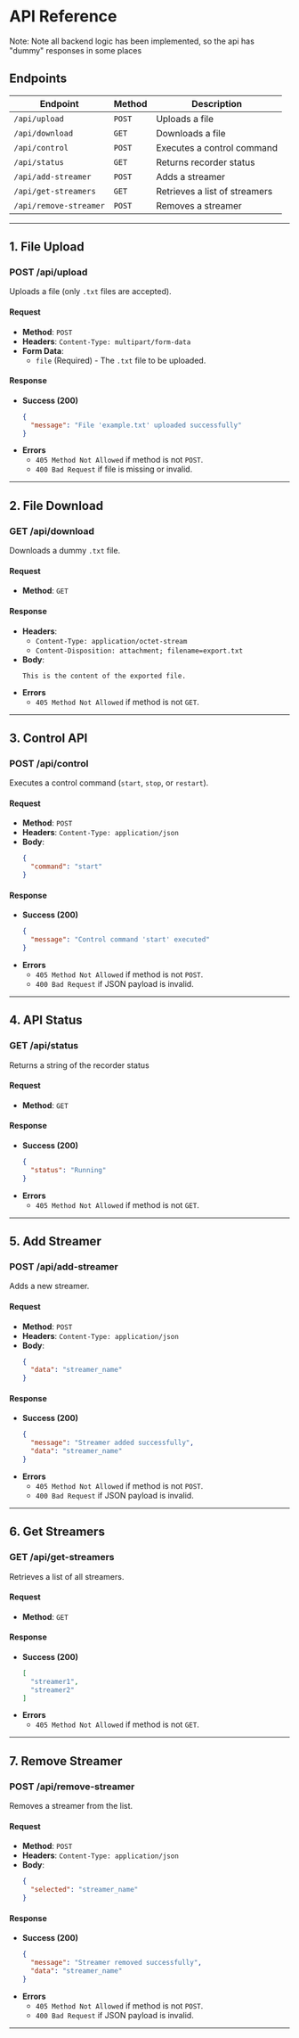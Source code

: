 # API Reference 

Note: Note all backend logic has been implemented, so the api has "dummy" responses in some places

## Endpoints
| Endpoint               | Method | Description |
|------------------------|--------|-------------|
| `/api/upload`         | `POST` | Uploads a file |
| `/api/download`       | `GET`  | Downloads a file |
| `/api/control`        | `POST` | Executes a control command |
| `/api/status`        | `GET`  | Returns recorder status |
| `/api/add-streamer`   | `POST` | Adds a streamer |
| `/api/get-streamers`  | `GET`  | Retrieves a list of streamers |
| `/api/remove-streamer` | `POST` | Removes a streamer |
---

## **1. File Upload**
### **POST /api/upload**
Uploads a file (only `.txt` files are accepted).

#### **Request**
- **Method**: `POST`
- **Headers**: `Content-Type: multipart/form-data`
- **Form Data**:
  - `file` (Required) - The `.txt` file to be uploaded.

#### **Response**
- **Success (200)**
  ```json
  {
    "message": "File 'example.txt' uploaded successfully"
  }
  ```
- **Errors**
  - `405 Method Not Allowed` if method is not `POST`.
  - `400 Bad Request` if file is missing or invalid.

---

## **2. File Download**
### **GET /api/download**
Downloads a dummy `.txt` file.

#### **Request**
- **Method**: `GET`

#### **Response**
- **Headers**:
  - `Content-Type: application/octet-stream`
  - `Content-Disposition: attachment; filename=export.txt`
- **Body**:
  ```
  This is the content of the exported file.
  ```
- **Errors**
  - `405 Method Not Allowed` if method is not `GET`.

---

## **3. Control API**
### **POST /api/control**
Executes a control command (`start`, `stop`, or `restart`).

#### **Request**
- **Method**: `POST`
- **Headers**: `Content-Type: application/json`
- **Body**:
  ```json
  {
    "command": "start"
  }
  ```

#### **Response**
- **Success (200)**
  ```json
  {
    "message": "Control command 'start' executed"
  }
  ```
- **Errors**
  - `405 Method Not Allowed` if method is not `POST`.
  - `400 Bad Request` if JSON payload is invalid.

---

## **4. API Status**
### **GET /api/status**
Returns a string of the recorder status

#### **Request**
- **Method**: `GET`

#### **Response**
- **Success (200)**
  ```json
  {
    "status": "Running"
  }
  ```
- **Errors**
  - `405 Method Not Allowed` if method is not `GET`.

---

## **5. Add Streamer**
### **POST /api/add-streamer**
Adds a new streamer.

#### **Request**
- **Method**: `POST`
- **Headers**: `Content-Type: application/json`
- **Body**:
  ```json
  {
    "data": "streamer_name"
  }
  ```

#### **Response**
- **Success (200)**
  ```json
  {
    "message": "Streamer added successfully",
    "data": "streamer_name"
  }
  ```
- **Errors**
  - `405 Method Not Allowed` if method is not `POST`.
  - `400 Bad Request` if JSON payload is invalid.

---

## **6. Get Streamers**
### **GET /api/get-streamers**
Retrieves a list of all streamers.

#### **Request**
- **Method**: `GET`

#### **Response**
- **Success (200)**
  ```json
  [
    "streamer1",
    "streamer2"
  ]
  ```
- **Errors**
  - `405 Method Not Allowed` if method is not `GET`.

---

## **7. Remove Streamer**
### **POST /api/remove-streamer**
Removes a streamer from the list.

#### **Request**
- **Method**: `POST`
- **Headers**: `Content-Type: application/json`
- **Body**:
  ```json
  {
    "selected": "streamer_name"
  }
  ```

#### **Response**
- **Success (200)**
  ```json
  {
    "message": "Streamer removed successfully",
    "data": "streamer_name"
  }
  ```
- **Errors**
  - `405 Method Not Allowed` if method is not `POST`.
  - `400 Bad Request` if JSON payload is invalid.

---

